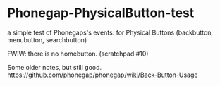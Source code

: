 # Phonegap-PhysicalButton-test
a simple test of Phonegaps's events: for Physical Buttons (backbutton, menubutton, searchbutton)

FWIW: there is no homebutton. (scratchpad #10)
 
Some older notes, but still good.
https://github.com/phonegap/phonegap/wiki/Back-Button-Usage
